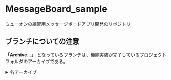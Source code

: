 # MessageBoard_sample
ミューオンの練習用メッセージボードアプリ開発のリポジトリ
## ブランチについての注意
**「Archive...」** となっているブランチは、機能実装が完了しているプロジェクトフォルダのアーカイブである。
<details><summary>各アーカイブ</summary>
  <ul>
    <li>Archive_ver1.0 : ローカルのDockerコンテナ内のMySQLを用いたメッセージの読み書き。</li>
  </ul>
</details>

